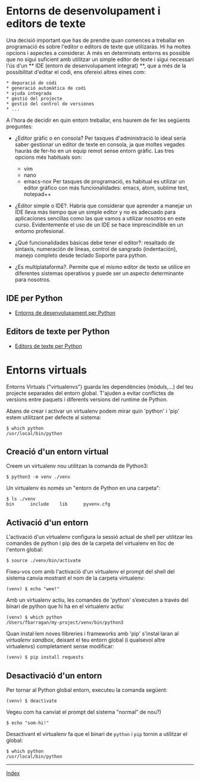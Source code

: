 # Entorns de desenvolupament i editors de texte

Una decisió important que has de prendre quan comences a treballar en programació és sobre l'editor o editors de texte que utilizaràs. Hi ha moltes opcions i aspectes a considerar. A més en determinats entorns es possible que no sigui suficient amb utilitzar un simple editor de texte i sigui necessari l'ús d'un ** IDE (entorn de desenvolupament integrat) **, que a més de la possibilitat d'editar el codi, ens ofereixi altres eines com: 

    * depuració de códi
    * generació automàtica de codi
    * ajuda integrada
    * gestió del projecte
    * gestió del control de versiones
    * ...

A l'hora de decidir en quin entorn treballar, ens haurem de fer les següents preguntes:

* ¿Editor gràfic o en consola? Per tasques d'administració lo ideal sería saber gestionar un editor de texte en consola, ja que moltes vegades hauràs de fer-ho en un equip remot sense entorn gràfic. Las tres opcions més habituals son:
  *  vim
  *  nano
  *  emacs-nox 
Per tasques de programació, es habitual es utilizar un editor gráfico con más funcionalidades: emacs, atom, sublime text, notepad++

* ¿Editor simple o IDE?. Habría que considerar que aprender a manejar un IDE lleva más tiempo que un simple editor y no es adecuado para aplicaciones sencillas como las que vamos a utilizar nosotros en este curso. Evidentemente el uso de un IDE se hace imprescindible en un entorno profesional.
* ¿Qué funcionalidades básicas debe tener el editor?: resaltado de sintaxis, numeración de líneas, control de sangrado (indentación), manejo completo desde teclado
 Soporte para python.
* ¿Es multiplataforma?. Permite que el mismo editor de texto se utilice en diferentes sistemas operativos y puede ser un aspecto determinante para nosotros.

## IDE per Python

* [Entorns de desenvolupament per Python](https://wiki.python.org/moin/IntegratedDevelopmentEnvironments)

## Editors de texte per Python

* [Editors de texte per Python](https://wiki.python.org/moin/PythonEditors)


# Entorns virtuals

Entorns Virtuals ("virtualenvs") guarda les dependències (mòduls,...) del teu projecte separades del entorn global. T'ajuden a evitar conflictes de versions entre paquets i diferents versions del runtime de Python.

Abans de crear i activar un virtualenv podem mirar quin 'python' i 'pip' estem utilitzant per defecte al sistema:
    
    $ which python
    /usr/local/bin/python

## Creació d'un entorn virtual

Creem un virtualenv nou utilitzan la comanda de Python3:

    $ python3 -m venv ./venv

Un virtualenv és només un "entorn de Python en una carpeta":

    $ ls ./venv
    bin      include    lib      pyvenv.cfg


## Activació d'un entorn

L'activació d'un virtualenv configura la sessió actual de shell per utilitzar les comandes de python i pip  des de la carpeta del virtualenv en lloc de l'entorn global:

    $ source ./venv/bin/activate

Fixeu-vos com amb l'activació d'un virtualenv el prompt del shell del sistema canvia mostrant el nom de la carpeta virtualenv:

    (venv) $ echo "wee!"

Amb un virtualenv actiu, les comandes de 'python' s’executen a través del binari de python que hi ha en el virtualenv actiu:

    (venv) $ which python
    /Users/fbarragan/my-project/venv/bin/python3

Quan instal·lem noves llibreries i frameworks amb 'pip' s'instal·laran al *virtualenv sandbox*, deixant el teu entorn global  (i qualsevol altre virtualenvs) completament sense modificar:

    (venv) $ pip install requests

## Desactivació d'un entorn

Per tornar al Python global entorn, executeu la comanda següent:

    (venv) $ deactivate

Vegeu com ha canviat el prompt del sistema "normal" de nou?)

    $ echo "som-hi!"

Desactivant el virtualenv fa que el binari de `python` i `pip` tornin a utilitzar el global:

    $ which python
    /usr/local/bin/python





***
[Index](../../../README.md)